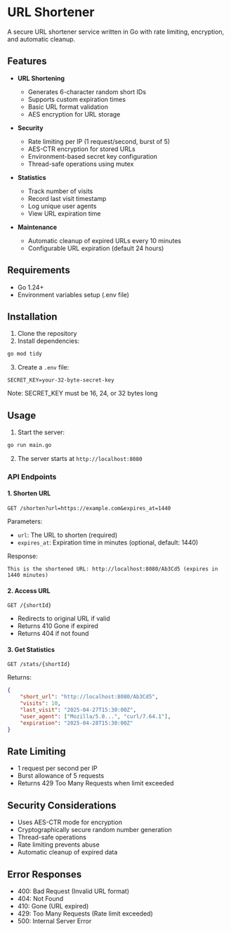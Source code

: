 # URL Shortener

A secure URL shortener service written in Go with rate limiting, encryption, and automatic cleanup.

## Features

- **URL Shortening**
  - Generates 6-character random short IDs
  - Supports custom expiration times
  - Basic URL format validation
  - AES encryption for URL storage

- **Security**
  - Rate limiting per IP (1 request/second, burst of 5)
  - AES-CTR encryption for stored URLs
  - Environment-based secret key configuration
  - Thread-safe operations using mutex

- **Statistics**
  - Track number of visits
  - Record last visit timestamp
  - Log unique user agents
  - View URL expiration time

- **Maintenance**
  - Automatic cleanup of expired URLs every 10 minutes
  - Configurable URL expiration (default 24 hours)

## Requirements

- Go 1.24+
- Environment variables setup (.env file)

## Installation

1. Clone the repository
2. Install dependencies:
```bash
go mod tidy
```

3. Create a `.env` file:
```env
SECRET_KEY=your-32-byte-secret-key
```
Note: SECRET_KEY must be 16, 24, or 32 bytes long

## Usage

1. Start the server:
```bash
go run main.go
```

2. The server starts at `http://localhost:8080`

### API Endpoints

#### 1. Shorten URL
```
GET /shorten?url=https://example.com&expires_at=1440
```
Parameters:
- `url`: The URL to shorten (required)
- `expires_at`: Expiration time in minutes (optional, default: 1440)

Response:
```
This is the shortened URL: http://localhost:8080/Ab3Cd5 (expires in 1440 minutes)
```

#### 2. Access URL
```
GET /{shortId}
```
- Redirects to original URL if valid
- Returns 410 Gone if expired
- Returns 404 if not found

#### 3. Get Statistics
```
GET /stats/{shortId}
```
Returns:
```json
{
    "short_url": "http://localhost:8080/Ab3Cd5",
    "visits": 10,
    "last_visit": "2025-04-27T15:30:00Z",
    "user_agent": ["Mozilla/5.0...", "curl/7.64.1"],
    "expiration": "2025-04-28T15:30:00Z"
}
```

## Rate Limiting

- 1 request per second per IP
- Burst allowance of 5 requests
- Returns 429 Too Many Requests when limit exceeded

## Security Considerations

- Uses AES-CTR mode for encryption
- Cryptographically secure random number generation
- Thread-safe operations
- Rate limiting prevents abuse
- Automatic cleanup of expired data

## Error Responses

- 400: Bad Request (Invalid URL format)
- 404: Not Found
- 410: Gone (URL expired)
- 429: Too Many Requests (Rate limit exceeded)
- 500: Internal Server Error
